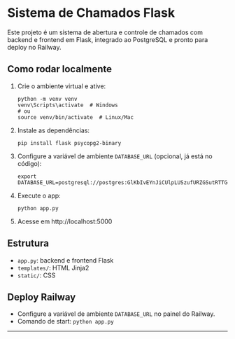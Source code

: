 # Sistema de Chamados Flask

Este projeto é um sistema de abertura e controle de chamados com backend e frontend em Flask, integrado ao PostgreSQL e pronto para deploy no Railway.

## Como rodar localmente

1. Crie o ambiente virtual e ative:
   ```
   python -m venv venv
   venv\Scripts\activate  # Windows
   # ou
   source venv/bin/activate  # Linux/Mac
   ```
2. Instale as dependências:
   ```
   pip install flask psycopg2-binary
   ```
3. Configure a variável de ambiente `DATABASE_URL` (opcional, já está no código):
   ```
   export DATABASE_URL=postgresql://postgres:GlKbIvEYnJiCUlpLUSzufURZGSutRTTG@nozomi.proxy.rlwy.net:14131/railway
   ```
4. Execute o app:
   ```
   python app.py
   ```
5. Acesse em http://localhost:5000

## Estrutura
- `app.py`: backend e frontend Flask
- `templates/`: HTML Jinja2
- `static/`: CSS

## Deploy Railway
- Configure a variável de ambiente `DATABASE_URL` no painel do Railway.
- Comando de start: `python app.py`

---

